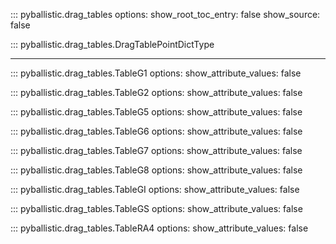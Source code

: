 ::: pyballistic.drag_tables
    options:
        show_root_toc_entry: false
        show_source: false

::: pyballistic.drag_tables.DragTablePointDictType

---- 

::: pyballistic.drag_tables.TableG1
    options:
        show_attribute_values: false

::: pyballistic.drag_tables.TableG2
    options:
        show_attribute_values: false

::: pyballistic.drag_tables.TableG5
    options:
        show_attribute_values: false

::: pyballistic.drag_tables.TableG6
    options:
        show_attribute_values: false

::: pyballistic.drag_tables.TableG7
    options:
        show_attribute_values: false

::: pyballistic.drag_tables.TableG8
    options:
        show_attribute_values: false

::: pyballistic.drag_tables.TableGI
    options:
        show_attribute_values: false

::: pyballistic.drag_tables.TableGS
    options:
        show_attribute_values: false

::: pyballistic.drag_tables.TableRA4
    options:
        show_attribute_values: false
